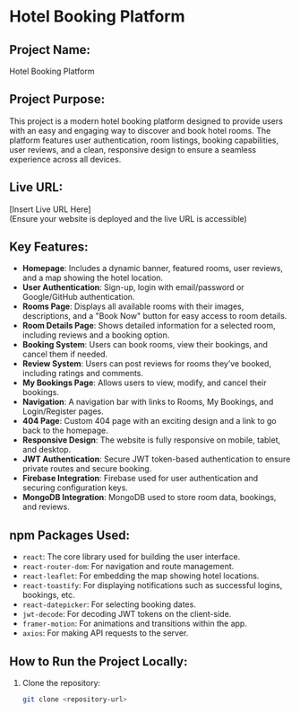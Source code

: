 # Hotel Booking Platform

## Project Name:
Hotel Booking Platform

## Project Purpose:
This project is a modern hotel booking platform designed to provide users with an easy and engaging way to discover and book hotel rooms. The platform features user authentication, room listings, booking capabilities, user reviews, and a clean, responsive design to ensure a seamless experience across all devices.

## Live URL:
[Insert Live URL Here]  
(Ensure your website is deployed and the live URL is accessible)

## Key Features:
- **Homepage**: Includes a dynamic banner, featured rooms, user reviews, and a map showing the hotel location.
- **User Authentication**: Sign-up, login with email/password or Google/GitHub authentication.
- **Rooms Page**: Displays all available rooms with their images, descriptions, and a "Book Now" button for easy access to room details.
- **Room Details Page**: Shows detailed information for a selected room, including reviews and a booking option.
- **Booking System**: Users can book rooms, view their bookings, and cancel them if needed.
- **Review System**: Users can post reviews for rooms they’ve booked, including ratings and comments.
- **My Bookings Page**: Allows users to view, modify, and cancel their bookings.
- **Navigation**: A navigation bar with links to Rooms, My Bookings, and Login/Register pages.
- **404 Page**: Custom 404 page with an exciting design and a link to go back to the homepage.
- **Responsive Design**: The website is fully responsive on mobile, tablet, and desktop.
- **JWT Authentication**: Secure JWT token-based authentication to ensure private routes and secure booking.
- **Firebase Integration**: Firebase used for user authentication and securing configuration keys.
- **MongoDB Integration**: MongoDB used to store room data, bookings, and reviews.

## npm Packages Used:
- `react`: The core library used for building the user interface.
- `react-router-dom`: For navigation and route management.
- `react-leaflet`: For embedding the map showing hotel locations.
- `react-toastify`: For displaying notifications such as successful logins, bookings, etc.
- `react-datepicker`: For selecting booking dates.
- `jwt-decode`: For decoding JWT tokens on the client-side.
- `framer-motion`: For animations and transitions within the app.
- `axios`: For making API requests to the server.

## How to Run the Project Locally:
1. Clone the repository:
   ```bash
   git clone <repository-url>
